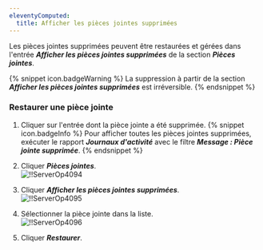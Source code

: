 ```yaml
---
eleventyComputed:
  title: Afficher les pièces jointes supprimées
---
```

Les pièces jointes supprimées peuvent être restaurées et gérées dans l'entrée ***Afficher les pièces jointes supprimées*** de la section ***Pièces jointes***. 

{% snippet icon.badgeWarning %} 
La suppression à partir de la section ***Afficher les pièces jointes supprimées*** est irréversible. 
{% endsnippet %}
 
### Restaurer une pièce jointe 

1. Cliquer sur l'entrée dont la pièce jointe a été supprimée. 
{% snippet icon.badgeInfo %} 
Pour afficher toutes les pièces jointes supprimées, exécuter le rapport ***Journaux d'activité*** avec le filtre ***Message : Pièce jointe supprimée***. 
{% endsnippet %}
 
2. Cliquer ***Pièces jointes***.  
![!!ServerOp4094](https://webdevolutions.azureedge.net/docs/fr/server/ServerOp4094.png) 
1. Cliquer ***Afficher les pièces jointes supprimées***.  
![!!ServerOp4095](https://webdevolutions.azureedge.net/docs/fr/server/ServerOp4095.png) 
1. Sélectionner la pièce jointe dans la liste.  
![!!ServerOp4096](https://webdevolutions.azureedge.net/docs/fr/server/ServerOp4096.png) 
1. Cliquer ***Restaurer***. 

